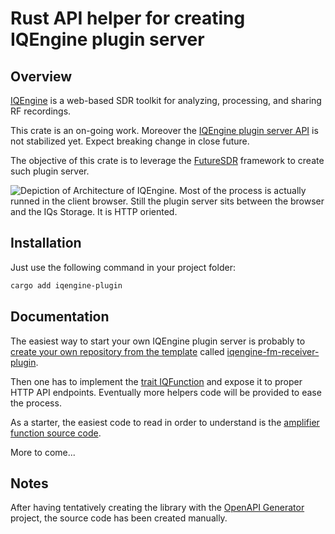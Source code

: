 # Rust API helper for creating IQEngine plugin server

## Overview

[IQEngine](https://www.iqengine.org/) is a web-based SDR toolkit for analyzing, processing, and sharing RF recordings.

This crate is an on-going work.
Moreover the [IQEngine plugin server API](https://www.iqengine.org/docs/plugins) is not stabilized yet. Expect breaking change in close future.

The objective of this crate is to leverage the [FutureSDR](https://www.futuresdr.org/) framework to create such plugin server.

![Depiction of Architecture of IQEngine. Most of the process is actually runned in the client browser. Still the plugin server sits between the browser and the IQs Storage. It is HTTP oriented.](https://www.iqengine.org/security_overview.drawio.png)

## Installation

Just use the following command in your project folder:

```sh
cargo add iqengine-plugin
```

## Documentation

The easiest way to start your own IQEngine plugin server is probably to [create your own repository from the template](https://docs.github.com/en/repositories/creating-and-managing-repositories/creating-a-repository-from-a-template) called [iqengine-fm-receiver-plugin](https://github.com/loic-fejoz/iqengine-fm-receiver-plugin/).

Then one has to implement the [trait IQFunction](https://docs.rs/iqengine-plugin/target/latest/iqengine_plugin/server/trait.IQFunction.html) and expose it to proper HTTP API endpoints. Eventually more helpers code will be provided to ease the process.

As a starter, the easiest code to read in order to understand is the [amplifier function source code](https://github.com/loic-fejoz/iqengine-fm-receiver-plugin/blob/main/src/amplifier.rs).

More to come...

## Notes

After having tentatively creating the library with the [OpenAPI Generator](https://openapi-generator.tech) project, the source code has been created manually.
